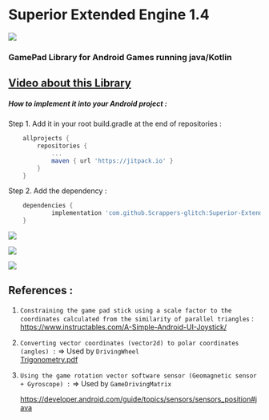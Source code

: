  # Superior Extended Engine 1.4

![](https://github.com/Scrappers-glitch/Superior-Extended-Engine/blob/master/SuperiorPlugin/src/main/java/com/scrappers/superiorExtendedEngine/attachments/LogoMod1.png)

### GamePad Library for Android Games running java/Kotlin ###


## [Video about this Library ](https://www.youtube.com/watch?v=Gp2JJ-PCI8c) ##

##### How to implement it into your Android project :

Step 1. Add it in your root build.gradle at the end of repositories :
```gradle
	allprojects {
		repositories {
			...
			maven { url 'https://jitpack.io' }
		}
	}
  ```

Step 2. Add the dependency :
```gradle
	dependencies {
	        implementation 'com.github.Scrappers-glitch:Superior-Extended-Engine:1.x.x'
	}
```

![](https://github.com/Scrappers-glitch/Superior-Extended-Engine/blob/master/SuperiorPlugin/src/main/java/com/scrappers/superiorExtendedEngine/attachments/imageSEEDemo1.png)

![](https://github.com/Scrappers-glitch/Superior-Extended-Engine/blob/master/SuperiorPlugin/src/main/java/com/scrappers/superiorExtendedEngine/attachments/imageSEEDemo2.png)

![](https://github.com/Scrappers-glitch/Superior-Extended-Engine/blob/master/SuperiorPlugin/src/main/java/com/scrappers/superiorExtendedEngine/attachments/imageSEEDemo3.png)

## References : 

1) `Constraining the game pad stick using a scale factor to the coordinates calculated from the similarity of parallel triangles` : 
	https://www.instructables.com/A-Simple-Android-UI-Joystick/

2) `Converting vector coordinates (vector2d) to polar coordinates (angles) :` => Used by `DrivingWheel`
	<br/>
 	[Trigonometry.pdf](https://github.com/Scrappers-glitch/Superior-Extended-Engine/files/7531994/Trigonometry.pdf)


3) `Using the game rotation vector software sensor (Geomagnetic sensor + Gyroscope) :` => Used by `GameDrivingMatrix`

	https://developer.android.com/guide/topics/sensors/sensors_position#java
